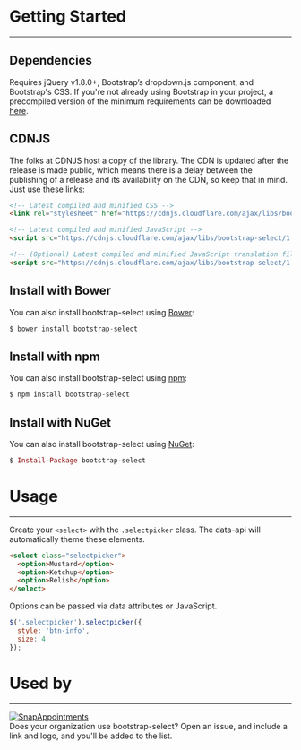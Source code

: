 # Getting Started

---

## Dependencies

Requires jQuery v1.8.0+, Bootstrap’s dropdown.js component, and Bootstrap's CSS. If you're not already using Bootstrap in your project, a precompiled version of the minimum requirements can be downloaded [here](http://getbootstrap.com/customize/?id=7830063837006f6fc84f).

## CDNJS

The folks at CDNJS host a copy of the library. The CDN is updated after the release is made public, which means there is a delay between the publishing of a release and its availability on the CDN, so keep that in mind. Just use these links:

```html
<!-- Latest compiled and minified CSS -->
<link rel="stylesheet" href="https://cdnjs.cloudflare.com/ajax/libs/bootstrap-select/1.9.3/css/bootstrap-select.min.css">

<!-- Latest compiled and minified JavaScript -->
<script src="https://cdnjs.cloudflare.com/ajax/libs/bootstrap-select/1.9.3/js/bootstrap-select.min.js"></script>

<!-- (Optional) Latest compiled and minified JavaScript translation files -->
<script src="https://cdnjs.cloudflare.com/ajax/libs/bootstrap-select/1.9.3/js/i18n/defaults-*.min.js"></script>
```

## Install with Bower

You can also install bootstrap-select using [Bower](http://bower.io):

```elixir
$ bower install bootstrap-select
```

## Install with npm

You can also install bootstrap-select using [npm](https://www.npmjs.com/package/bootstrap-select):

```elixir
$ npm install bootstrap-select
```

## Install with NuGet

You can also install bootstrap-select using [NuGet](https://www.nuget.org/packages/bootstrap-select):

```elixir
$ Install-Package bootstrap-select
```

# Usage

---

Create your `<select>` with the `.selectpicker` class. The data-api will automatically theme these elements.

```html
<select class="selectpicker">
  <option>Mustard</option>
  <option>Ketchup</option>
  <option>Relish</option>
</select>
```

Options can be passed via data attributes or JavaScript.

```js
$('.selectpicker').selectpicker({
  style: 'btn-info',
  size: 4
});
```

# Used by

---

<div class="row logo-block">
	<div class="col-md-3 col-sm-4 col-xs-8">
		<a href="https://snapappointments.com" target="_blank"><img src="img/logos/snapappointments.png" alt="SnapAppointments"></a>
	</div>
</div>

<div class="text-muted">Does your organization use bootstrap-select? Open an issue, and include a link and logo, and you'll be added to the list.</div>


